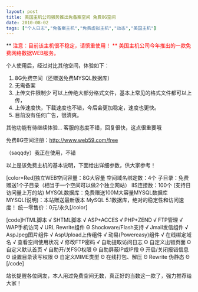 ```yaml
---
layout: post
title: 美国主机公司强势推出免备案空间 免费8G空间		
date: 2010-08-02
tags: ["个人日志","免备案主机","免费虚拟主机","动态","美国主机"]
---
```


** <span style="color: #ff0000;">注意：目前该主机很不稳定，请慎重使用！ **
美国主机公司今年推出的一款免费网络数据WEB服务。

个人使用后，经过对比其他空间，体验如下：

1. 8G免费空间（还赠送免费MYSQL数据库）
3. 无需备案
4. 上传文件限制少
可以上传绝大部分格式文件，基本上常见的格式文件都可以上传，
5. 上传速度快，下载速度也不错，今后会更加稳定，速度也更快。
6. 目前没有任何广告，很清爽。

其他功能有待继续体验... 客服的态度不错，回复很快，这点很重要哦

免费8G空间注册：http://www.web59.com/free

（saqqdy）我正在使用，不错

以上是该免费主机的基本说明，下面给出详细参数，供大家参考！

[color=Red]独立WEB空间容量：8G大容量
空间域名绑定数：4个
子目录：免费赠送1个子目录（相当于一个空间可以做2个独立网站）
IIS连接数：100个 (支持日访问量上万的站)
MYSQL数据库：免费赠送100M大容量MYSQL数据库
MYSQL(说明)：本站赠送最新版本 MySQL 5.1数据库，绝对的稳定性和访问速度！
统一零售价：0元/永久[/color]

[code]HTML脚本 √
SHTML脚本 √
ASP+ACCES √
PHP+ZEND √
FTP管理 √
WAP手机访问 √
URL Rewrite组件 Θ
Shockware/Flash支持 √
Jmail发信组件 √
AspJpeg图片组件 √
AspUpload上传组件 √
动易(Powereasy)组件 √
在线绑定域名 √
查看空间使用状况 √
修改FTP密码 √
自助提取访问日志 Θ
自定义出错页面 Θ
自定义默认首页 √
自助开/关FSO权限 Θ
自助屏蔽IP或IP段 Θ
开启/关闭报错信息 Θ
设置目录读写权限 Θ
自定义MIME类型 Θ
在线打包、解压 Θ
Rewrite 伪静态 Θ [/code]

站长提醒各位网友，本人用过免费空间无数，真正好的当数这一款了，强力推荐给大家！		
